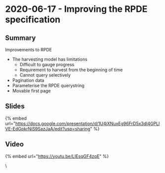 # 2020-06-17 - Improving the RPDE specification

## **Summary**

Improvements to RPDE

* The harvesting model has limitations
  * Difficult to gauge progress
  * Requirement to harvest from the beginning of time
  * Cannot query selectively
* Pagination data
* Parameterise the RPDE querystring
* Movable first page

## **Slides**

{% embed url="https://docs.google.com/presentation/d/1U4jXNuxEg96FrD5x3dl4GPLlVE-EdGpkrNiS9SazJaA/edit?usp=sharing" %}

## **Video**

{% embed url="https://youtu.be/LIEsqGF4zqE" %}



\
